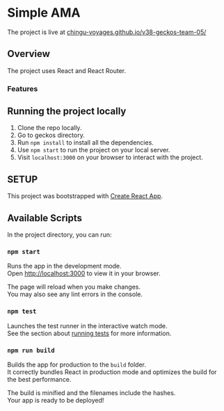 # Simple AMA
The project is live at [chingu-voyages.github.io/v38-geckos-team-05/](https://chingu-voyages.github.io/v38-geckos-team-05/)

## Overview
The project uses React and React Router.

### Features

## Running the project locally
1. Clone the repo locally.
2. Go to geckos directory.
3. Run ```npm install``` to install all the dependencies.
4. Use ```npm start``` to run the project on your local server.
5. Visit ```localhost:3000``` on your browser to interact with the project.

## SETUP
This project was bootstrapped with [Create React App](https://github.com/facebook/create-react-app).

## Available Scripts

In the project directory, you can run:

### `npm start`

Runs the app in the development mode.\
Open [http://localhost:3000](http://localhost:3000) to view it in your browser.

The page will reload when you make changes.\
You may also see any lint errors in the console.

### `npm test`

Launches the test runner in the interactive watch mode.\
See the section about [running tests](https://facebook.github.io/create-react-app/docs/running-tests) for more information.

### `npm run build`

Builds the app for production to the `build` folder.\
It correctly bundles React in production mode and optimizes the build for the best performance.

The build is minified and the filenames include the hashes.\
Your app is ready to be deployed!




